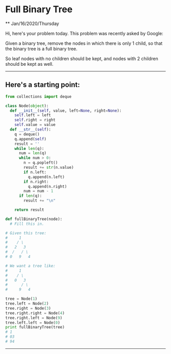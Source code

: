 # Full Binary Tree

** Jan/16/2020/Thursday

Hi, here's your problem today. This problem was recently asked by Google:

Given a binary tree, remove the nodes in which there is only 1 child, so that the binary tree is a full binary tree.

So leaf nodes with no children should be kept, and nodes with 2 children should be kept as well.

---

## Here's a starting point:


```python
from collections import deque

class Node(object):
  def __init__(self, value, left=None, right=None):
    self.left = left
    self.right = right
    self.value = value
  def __str__(self):
    q = deque()
    q.append(self)
    result = ''
    while len(q):
      num = len(q)
      while num > 0:
        n = q.popleft()
        result += str(n.value)
        if n.left:
          q.append(n.left)
        if n.right:
          q.append(n.right)
        num = num - 1
      if len(q):
        result += "\n"

    return result

def fullBinaryTree(node):
  # Fill this in.

# Given this tree:
#     1
#    / \ 
#   2   3
#  /   / \
# 0   9   4

# We want a tree like:
#     1
#    / \ 
#   0   3
#      / \
#     9   4

tree = Node(1)
tree.left = Node(2)
tree.right = Node(3)
tree.right.right = Node(4)
tree.right.left = Node(9)
tree.left.left = Node(0)
print fullBinaryTree(tree)
# 1
# 03
# 94
```


---